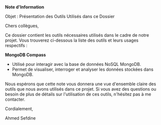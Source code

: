 **Note d'Information**

Objet : Présentation des Outils Utilisés dans ce Dossier

Chers collègues,

Ce dossier contient les outils nécessaires utilisés dans le cadre de notre projet. Vous trouverez ci-dessous la liste des outils et leurs usages respectifs :

 **MongoDB Compass**
   - Utilisé pour interagir avec la base de données NoSQL MongoDB.
   - Permet de visualiser, interroger et analyser les données stockées dans MongoDB.

Nous espérons que cette note vous donnera une vue d'ensemble claire des outils que nous avons utilisés dans ce projet. Si vous avez des questions ou besoin de plus de détails sur l'utilisation de ces outils, n'hésitez pas à me contacter.

Cordialement,

Ahmed Sefdine
